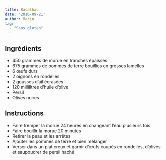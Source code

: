 ```yaml
---
title: Bacalhau
date: '2016-09-21'
author: Marin
tag: 
  - "Sans gluten"
---
```

## Ingrédients
- 450 grammes de morue en tranches épaisses
- 675 grammes de pommes de terre bouillies en grosses lamelles
- 6 œufs durs
- 2 oignons en rondelles
- 2 gousses d’ail écrasées
- 120 millilitres d’huile d’olive
- Persil
- Olives noires

## Instructions
- Faire tremper la morue 24 heures en changeant l’eau plusieurs fois
- Faire bouillir la morue 20 minutes
- Retirer la peau et les arrêtes
- Ajouter les pommes de terre et bien mélanger
- Verser dans un plat creux et garnir d’œufs coupés en rondelles, d’olives et saupoudrer de persil haché

